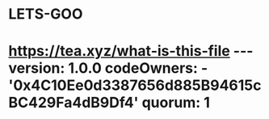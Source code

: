 # LETS-GOO
# https://tea.xyz/what-is-this-file --- version: 1.0.0 codeOwners:   - '0x4C10Ee0d3387656d885B94615cBC429Fa4dB9Df4' quorum: 1
